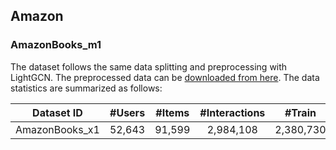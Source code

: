 ## Amazon

### AmazonBooks_m1

The dataset follows the same data splitting and preprocessing with LightGCN. The preprocessed data can be [downloaded from here](https://github.com/kuandeng/LightGCN/tree/master/Data/amazon-book). The data statistics are summarized as follows:

| Dataset ID     | #Users | #Items | #Interactions |   #Train  |  #Test  | Density |
|:--------------:|:------:|:------:|:-------------:|:---------:|:-------:|:-------:|
| AmazonBooks_x1 | 52,643 | 91,599 |   2,984,108   | 2,380,730 | 603,378 | 0.00062 |








